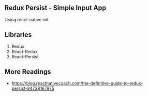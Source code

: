 ## Redux Persist - Simple Input App

Using react-native init

## Libraries

1. Redux
2. React-Redux
3. React-Persist

## More Readings

- https://blog.reactnativecoach.com/the-definitive-guide-to-redux-persist-84738167975

